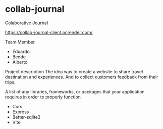 # collab-journal
Colaborative Journal

https://collab-journal-client.onrender.com/

Team Member
- Eduardo
- Bende
- Alberto

Project description
The idea was to create a website to share travel destination and experiences. And to collect customers feedback from their trips.

A list of any libraries, frameworks, or packages that your application requires in order to properly function
- Cors
- Express
- Better-sqlite3
- Vite
